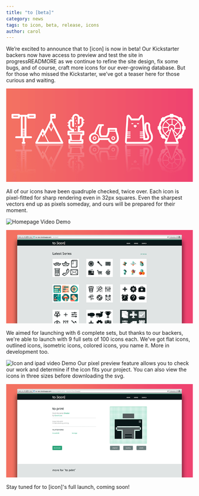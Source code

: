 ```yaml
---
title: "to [beta]"
category: news
tags: to icon, beta, release, icons
author: carol
---
```


We’re excited to announce that to [icon] is now in beta! Our Kickstarter backers now have access to preview and test the site in progressREADMORE as we continue to refine the site design, fix some bugs, and of course, craft more icons for our ever-growing database. But for those who missed the Kickstarter, we’ve got a teaser here for those curious and waiting.

![Blueprint Icons](07-17-beta/icons1.png)

All of our icons have been quadruple checked, twice over. Each icon is pixel-fitted for sharp rendering even in 32px squares. Even the sharpest vectors end up as pixels someday, and ours will be prepared for their moment.

![Homepage Video Demo](07-17-beta/videodemo1.gif)

![Series Screenshot](07-17-beta/screenshot1.png)

We aimed for launching with 6 complete sets, but thanks to our backers, we're able to launch with 9 full sets of 100 icons each. We've got flat icons, outlined icons, isometric icons, colored icons, you name it. More in development too.

![Icon and ipad video Demo](07-17-beta/videodemo2.gif)
Our pixel preview feature allows you to check our work and determine if the icon fits your project. You can also view the icons in three sizes before downloading the svg.

![Pixel Preview Screenshot](07-17-beta/screenshot2.png)

Stay tuned for to [icon]'s full launch, coming soon!